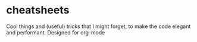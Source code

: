 # cheatsheets
Cool things and (useful) tricks that I might forget, to make the code elegant and performant. Designed for org-mode
